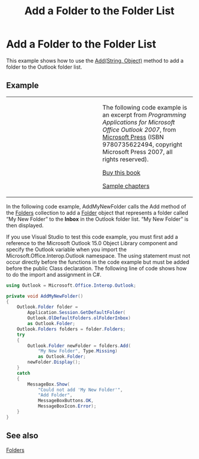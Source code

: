 ﻿---
title: 'Add a Folder to the Folder List'
TOCTitle: 'Add a Folder to the Folder List'
ms:assetid: f636a190-d966-4421-9977-0ead2bff5eee
ms:mtpsurl: https://msdn.microsoft.com/en-us/library/Ff184655(v=office.15)
ms:contentKeyID: 55119850
ms.date: 07/24/2014
mtps_version: v=office.15
dev_langs:
- csharp
---

# Add a Folder to the Folder List

This example shows how to use the [Add(String, Object)](https://msdn.microsoft.com/en-us/library/bb645065\(v=office.15\)) method to add a folder to the Outlook folder list.

## Example

<table>
<colgroup>
<col style="width: 50%" />
<col style="width: 50%" />
</colgroup>
<tbody>
<tr class="odd">
<td><p></p></td>
<td><p>The following code example is an excerpt from <em>Programming Applications for Microsoft Office Outlook 2007</em>, from <a href="http://www.microsoft.com/learning/books/default.mspx">Microsoft Press</a> (ISBN 9780735622494, copyright Microsoft Press 2007, all rights reserved).</p>
<p><a href="http://www.amazon.com/gp/product/0735622493?ie=utf8%26tag=msmsdn-20%26linkcode=as2%26camp=1789%26creative=9325%26creativeasin=0735622493">Buy this book</a></p>
<p><a href="https://msdn.microsoft.com/en-us/library/cc513844(v=office.15)">Sample chapters</a></p></td>
</tr>
</tbody>
</table>


In the following code example, AddMyNewFolder calls the Add method of the [Folders](https://msdn.microsoft.com/en-us/library/bb612071\(v=office.15\)) collection to add a [Folder](https://msdn.microsoft.com/en-us/library/bb645774\(v=office.15\)) object that represents a folder called “My New Folder” to the **Inbox** in the Outlook folder list. “My New Folder” is then displayed.

If you use Visual Studio to test this code example, you must first add a reference to the Microsoft Outlook 15.0 Object Library component and specify the Outlook variable when you import the Microsoft.Office.Interop.Outlook namespace. The using statement must not occur directly before the functions in the code example but must be added before the public Class declaration. The following line of code shows how to do the import and assignment in C\#.

```csharp
using Outlook = Microsoft.Office.Interop.Outlook;
```

```csharp
private void AddMyNewFolder()
{
    Outlook.Folder folder =
        Application.Session.GetDefaultFolder(
        Outlook.OlDefaultFolders.olFolderInbox)
        as Outlook.Folder;
    Outlook.Folders folders = folder.Folders;
    try
    {
        Outlook.Folder newFolder = folders.Add(
            "My New Folder", Type.Missing)
            as Outlook.Folder;
        newFolder.Display();
    }
    catch
    {
        MessageBox.Show(
            "Could not add 'My New Folder'",
            "Add Folder",
            MessageBoxButtons.OK,
            MessageBoxIcon.Error);
    }
}
```

## See also



[Folders](folders.md)

